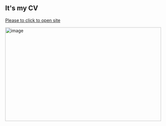 ## It's my CV 


[Please to click to open site](https://frontenderboy.github.io/CV/)

<img alt="image" src="https://images.unsplash.com/photo-1676104544499-3d5a84dfd2e6?ixlib=rb-4.0.3&ixid=MnwxMjA3fDB8MHxwaG90by1wYWdlfHx8fGVufDB8fHx8&auto=format&fit=crop&w=1333&q=80" width="500" height="300" />
